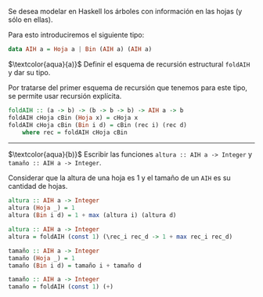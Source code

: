 Se desea modelar en Haskell los árboles con información en las hojas (y sólo en ellas). 

Para esto introduciremos el siguiente tipo:

```haskell
data AIH a = Hoja a | Bin (AIH a) (AIH a)
```
$\textcolor{aqua}{a)}$ Definir el esquema de recursión estructural `foldAIH` y dar su tipo. 

Por tratarse del primer esquema de recursión que tenemos para este tipo, se permite usar recursión explícita.

```hs
foldAIH :: (a -> b) -> (b -> b -> b) -> AIH a -> b
foldAIH cHoja cBin (Hoja x) = cHoja x
foldAIH cHoja cBin (Bin i d) = cBin (rec i) (rec d)
    where rec = foldAIH cHoja cBin
```

---
$\textcolor{aqua}{b)}$ Escribir las funciones `altura
:: AIH a -> Integer` y `tamaño :: AIH a -> Integer`.

Considerar que la altura de una hoja es $1$ y el tamaño de un `AIH` es su cantidad de hojas.

```hs
altura :: AIH a -> Integer
altura (Hoja _) = 1
altura (Bin i d) = 1 + max (altura i) (altura d)
```

```hs
altura :: AIH a -> Integer
altura = foldAIH (const 1) (\rec_i rec_d -> 1 + max rec_i rec_d)
```

```hs
tamaño :: AIH a -> Integer
tamaño (Hoja _) = 1
tamaño (Bin i d) = tamaño i + tamaño d
```

```hs
tamaño :: AIH a -> Integer
tamaño = foldAIH (const 1) (+)
```

